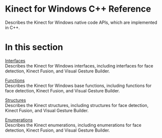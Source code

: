 Kinect for Windows C++ Reference  
================================  

Describes the Kinect for Windows native code APIs, which are implemented in C++. <span id="ID4EL"></span>

In this section  
===============  

[Interfaces](C++_Reference/Interfaces.md)    
Describes the Kinect for Windows interfaces, including interfaces for face detection, Kinect Fusion, and Visual Gesture Builder.  

[Functions](C++_Reference/Functions.md)    
Describes the Kinect for Windows base functions, including functions for face detection, Kinect Fusion, and Visual Gesture Builder.  

[Structures](C++_Reference/Structures.md)    
Describes the Kinect structures, including structures for face detection, Kinect Fusion, and Visual Gesture Builder.  

[Enumerations](C++_Reference/Enumerations.md)    
Describes the Kinect enumerations, including enumerations for face detection, Kinect Fusion, and Visual Gesture Builder.  



<!--Please do not edit the data in the comment block below.-->
<!--
TOCTitle : C++ Reference
RLTitle : Kinect for Windows C++ Reference
KeywordA : O:Microsoft.Kinect.k4w_ref_cpp
KeywordA : 3460dd5c-09b4-00e1-f5bc-e430ffb9a0d5
KeywordK : Kinect for Windows C++ Reference
AssetID : 3460dd5c-09b4-00e1-f5bc-e430ffb9a0d5
Locale : en-us
CommunityContent : 1
TopicType : kbOrient
DocSet : K4Wv2
ProjType : K4Wv2Proj
Technology : Kinect for Windows
Product : Kinect for Windows SDK v2
productversion : 20
-->

